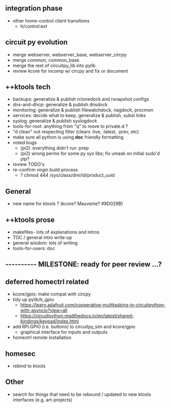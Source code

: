 
## integration phase
   - other home-control client transitions
     - h/control:ext
   
## circuit py evolution
   - merge webserver, webserver_base, webserver_circpy
   - merge common, common_base
   - merge the rest of circuitpy_lib into pylib
   - review kcore for incomp w/ circpy and fix or document

## ++ktools tech
   - backups: generalize & publish rclonedock and rsnapshot configs
   - dns-and-dhcp: generalize & publish dnsdock
   - monitoring: generalize & publish filewatchdock, nagdock, procmon
   - services: decide what to keep, generalize & publish, subst links
   - syslog: generalize & publish syslogdock
   - tools-for-root: anything from "q" to move to private.d ?
   - "d clean" not respecting filter (clears :live, :latest, :prev, etc)
   - make sure all python is using __doc__ friendly formatting
   - noted bugs
     - (pi2) :everything didn't run :prep
     - (pi2) wrong perms for some py sys libs; fix umask on initial sudo'd pip?
   - review TODO's
   - re-confirm virgin build process
     - ? chmod 444 /sys/class/dmi/id/product_uuid 
   
## General
   - new name for ktools ?  (kcore?  Mauveine?  #8D029B)

## ++ktools prose
   - makefiles- lots of explanations and intros
   - TOC / general intro write-up
   - general wisdom: lots of writing
   - tools-for-users: doc

## ---------- MILESTONE: ready for peer review ...?

## deferred homectrl related
   - kcore/gpio: make compat with circpy
   - tidy up pylib/k_gpio
     - https://learn.adafruit.com/cooperative-multitasking-in-circuitpython-with-asyncio?view=all
     - https://circuitpython.readthedocs.io/en/latest/shared-bindings/keypad/index.html
   - add RPi.GPIO (i.e. buttons) to circuitpy_sim and kcore/gpio
      - graphical interface for inputs and outputs
   - homectrl remote installation

## homesec
   - rebind to ktools

## Other
   - search for things that need to be rebound / updated to new ktools interfaces (e.g. art-projects)


